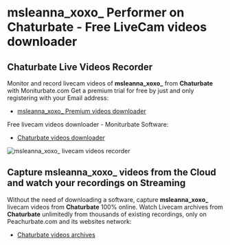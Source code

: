 # msleanna_xoxo_ Performer on Chaturbate - Free LiveCam videos downloader

## Chaturbate Live Videos Recorder

Monitor and record livecam videos of **msleanna_xoxo_** from **Chaturbate** with Moniturbate.com
Get a premium trial for free by just and only registering with your Email address:
* [msleanna_xoxo_ Premium videos downloader](https://moniturbate.com/request-demo-licence-key.html)

Free livecam videos downloader - Moniturbate Software:
* [Chaturbate videos downloader](https://moniturbate.com/moniturbate-download-software.html)

![msleanna_xoxo_ livecam videos recorder](https://peachurnet.com/templates/moniturbate-software.png)


## Capture msleanna_xoxo_ videos from the Cloud and watch your recordings on Streaming

Without the need of downloading a software, capture **msleanna_xoxo_** livecam videos from **Chaturbate** 100% online.
Watch Livecam archives from **Chaturbate** unlimitedly from thousands of existing recordings, only on Peachurbate.com and its websites network:
* [Chaturbate videos archives](https://peachurnet.com/)